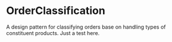 # OrderClassification
A design pattern for classifying orders base on handling types of constituent products.
Just a test here.
